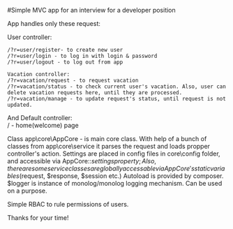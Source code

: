 #Simple MVC app for an interview for a developer position

App handles only these request:

User controller: 
```   
/?r=user/register- to create new user   
/?r=user/login - to log in with login & password   
/?r=user/logout - to log out from app   
```
```
Vacation controller:    
/?r=vacation/request - to request vacation    
/?r=vacation/status - to check current user's vacation. Also, user can delete vacation requests here, until they are processed.    
/?r=vacation/manage - to update request's status, until request is not updated.
```   
And Default controller:    
/ - home(welcome) page    

Class app\core\AppCore - is main core class. With help of a bunch of classes from app\core\service it parses the request and loads propper controller's action.
Settings are placed in config files in core\config folder, and accessible via AppCore::$settings property;
Also, there are some service classes are globally accessable via AppCore's static variables ($request, $response, $session etc.)
Autoload is provided by composer. $logger is instance of monolog/monolog logging mechanism. Can be used on a purpose.

Simple RBAC to rule permissions of users. 

Thanks for your time!

